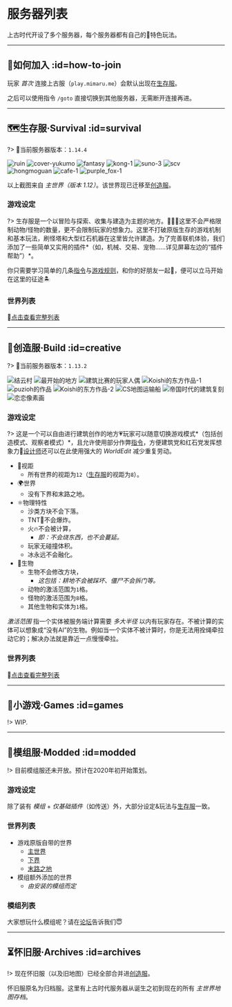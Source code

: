 # 服务器列表

上古时代开设了多个服务器，每个服务器都有自己的🎉特色玩法。

----

## 💖如何加入 :id=how-to-join

玩家 *首次* 连接上古服（`play.mimaru.me`）会默认出现在[生存服](#survival)。

之后可以使用指令 `/goto` 直接切换到其他服务器，无需断开连接再进。

----

## 🗺生存服·Survival :id=survival

?> 📌当前服务器版本：`1.14.4`

![ruin](../assets/images/townsgallery/ruin.jpg ':size=250')
![cover-yukumo](../assets/images/cover-yukumo-fixed.jpg ':size=250')
![fantasy](../assets/images/townsgallery/fantasy.jpg ':size=250')
![kong-1](../assets/images/townsgallery/kong-1.jpg ':size=250')
![suno-3](../assets/images/townsgallery/suno-3.jpg ':size=250')
![scv](../assets/images/townsgallery/scv.jpg ':size=250')
![hongmoguan](../assets/images/townsgallery/hongmoguan.jpg ':size=250')
![cafe-1](../assets/images/townsgallery/cafe-1.jpg ':size=250')
![purple_fox-1](../assets/images/townsgallery/purple-fox-1.jpg ':size=250')

以上截图来自 *主世界（版本 1.12）*。该世界现已迁移至[创造服](#creative)。

### 游戏设定

?> 生存服是一个以冒险与探索、收集与建造为主题的地方。这里不会严格限制动物/怪物的数量，更不会限制玩家的想象力。这里不打破原版生存的游戏机制和基本玩法，刷怪塔和大型红石机器在这里皆允许建造。为了完善联机体验，我们添加了一些简单又实用的插件*（如，机械、交易、宠物……详见屏幕左边的“插件帮助”）*。

你只需要学习简单的几条[指令](/welcome/commands.md)与[游戏规则](/welcome/rules.md)，和你的好朋友一起👫，便可以立马开始在这里的征途🏝

### 世界列表

🔗[点击查看完整列表](/welcome/worlds-of-survival.md)

----

## 🎨创造服·Build :id=creative

?> 📌当前服务器版本：`1.13.2`

![结云村](../assets/images/build/build-1.jpg ':size=250')
![最开始的地方](../assets/images/build/build-2.jpg ':size=250')
![建筑比赛的玩家人偶](../assets/images/build/build-3.jpg ':size=250')
![Koishi的东方作品-1](../assets/images/build/build-4.jpg ':size=250')
![puzioh的作品](../assets/images/build/build-5.jpg ':size=250')
![Koishi的东方作品-2](../assets/images/build/build-6.jpg ':size=250')
![CS地图运输船](../assets/images/build/build-7.jpg ':size=250')
![帝国时代的建筑复刻](../assets/images/build/build-8.jpg ':size=250')
![恋恋像素画](../assets/images/build/build-9.jpg ':size=250')

### 游戏设定

?> 这是一个可以自由进行建筑创作的地方💗玩家可以随意切换游戏模式*（包括创造模式、观察者模式）*，且允许使用部分作弊[指令](/welcome/commands.md)，方便建筑党和红石党发挥想象力🎉[设计师](/welcome/groups.md#designer)还可以在此使用强大的 *WorldEdit* 减少重复劳动。

- 👀视距
  - 所有世界的视距为`12`（[生存服](#survival)的视距为`8`）。
- 🌍世界
  - 没有下界和末路之地。
- ⚛️物理特性
  - 沙类方块不会下落。
  - TNT🧨不会爆炸。
  - 火🔥不会被计算，
    - *即：不会烧东西，也不会蔓延。*
  - 玩家无碰撞体积。
  - 冰永远不会融化。
- 🐒生物
  - 生物不会修改方块，
    - *这包括：耕地不会被踩坏、僵尸不会拆门等。*
  - 动物的激活范围为`1`格。
  - 怪物的激活范围为`8`格。
  - 其他生物和实体为`1`格。

*激活范围* 指一个实体被服务端计算需要 *多大半径* 以内有玩家存在。不被计算的实体可以想象成“没有AI”的生物。例如当一个实体不被计算时，你是无法用拴绳牵拉动它的；解决办法就是靠近一点慢慢牵拉。

### 世界列表

🔗[点击查看完整列表](/welcome/worlds-of-creative.md)

----

## 🎲小游戏·Games :id=games

!> WIP.

----

## 🧩模组服·Modded :id=modded

!> 目前模组服还未开放。预计在2020年初开始策划。

<!-- ?> 📌当前服务器版本：`待定`

?> 👉[点击下载模组服客户端](#download) 💕

    模组服不能使用 /goto 指令加入👀
    请使用下面的服务器地址加入模组服✏️

    play-modded.mimaru.me -->

### 游戏设定

除了装有 *模组* + *仅基础插件*（如传送）外，大部分设定&玩法与[生存服](#survival)一致。

### 世界列表

- 游戏原版自带的世界
  - [主世界][the_overworld]
  - [下界][the_nether]
  - [末路之地][the_end]
- 模组额外添加的世界
  - *由安装的模组而定*

### 模组列表

大家想玩什么模组呢？请在[论坛][bbs]告诉我们😇

----

## ⏳怀旧服·Archives :id=archives

!> 现在怀旧服（以及旧地图）已经全部合并进[创造服](#creative)。

怀旧服原名为归档服。这里有上古时代服务器从诞生之初到现在的所有 *主世界地图存档*。

[the_overworld]: https://minecraft-zh.gamepedia.com/%E4%B8%BB%E4%B8%96%E7%95%8C
[the_nether]: https://minecraft-zh.gamepedia.com/%E4%B8%8B%E7%95%8C
[the_end]: https://minecraft-zh.gamepedia.com/%E6%9C%AB%E8%B7%AF%E4%B9%8B%E5%9C%B0
[superflat]: https://minecraft-zh.gamepedia.com/%E8%B6%85%E5%B9%B3%E5%9D%A6%E4%B8%96%E7%95%8C
[bbs]: http://bbs.mimaru.me/
